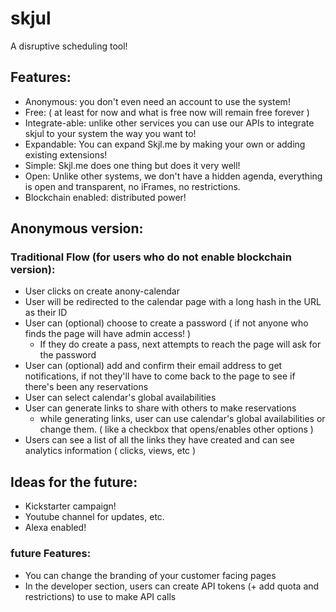# skjul
A disruptive scheduling tool!


## Features:
- Anonymous: you don't even need an account to use the system!
- Free: ( at least for now and what is free now will remain free forever )
- Integrate-able: unlike other services you can use our APIs to integrate skjul to your system the way you want to!
- Expandable: You can expand Skjl.me by making your own or adding existing extensions!
- Simple: Skjl.me does one thing but does it very well!
- Open: Unlike other systems, we don't have a hidden agenda, everything is open and transparent, no iFrames, no restrictions.
- Blockchain enabled: distributed power!




## Anonymous version:

### Traditional Flow (for users who do not enable blockchain version):
- User clicks on create anony-calendar
- User will be redirected to the calendar page with a long hash in the URL as their ID
- User can (optional) choose to create a password ( if not anyone who finds the page will have admin access! )
    - If they do create a pass, next attempts to reach the page will ask for the password
- User can (optional) add and confirm their email address to get notifications, if not they'll have to come back to the page to see if there's been any reservations
- User can select calendar's global availabilities
- User can generate links to share with others to make reservations
    - while generating links, user can use calendar's global availabilities or change them. ( like a checkbox that opens/enables other options )
- Users can see a list of all the links they have created and can see analytics information ( clicks, views, etc )


## Ideas for the future:
- Kickstarter campaign!
- Youtube channel for updates, etc.
- Alexa enabled!


### future Features:
- You can change the branding of your customer facing pages
- In the developer section, users can create API tokens (+ add quota and restrictions) to use to make API calls